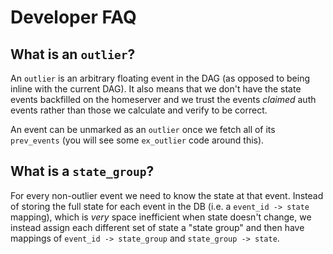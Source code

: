 # Developer FAQ

## What is an `outlier`?

An `outlier` is an arbitrary floating event in the DAG (as opposed to being
inline with the current DAG). It also means that we don't have the state events
backfilled on the homeserver and we trust the events *claimed* auth events rather
than those we calculate and verify to be correct. 

An event can be unmarked as an `outlier` once we fetch all of its `prev_events` (you will see some `ex_outlier` code around this).


## What is a `state_group`?

For every non-outlier event we need to know the state at that event. Instead of storing the full state for each event in the DB (i.e. a `event_id -> state` mapping), which is *very* space inefficient when state doesn't change, we instead assign each different set of state a "state group" and then have mappings of `event_id -> state_group` and `state_group -> state`.


